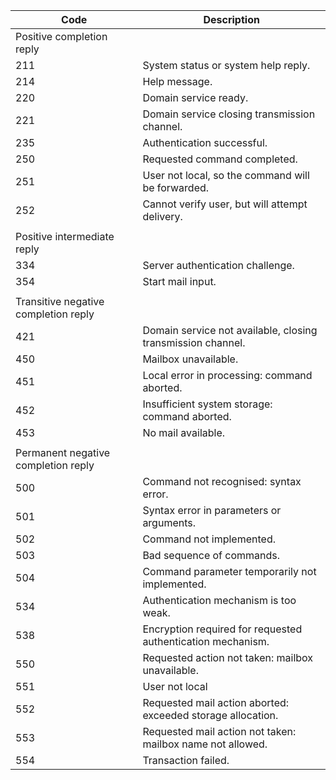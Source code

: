 


| Code | Description |
| ---- | ---- |
| Positive completion reply ||
| 211 | System status or system help reply. |
| 214 | Help message. |
| 220 | Domain service ready. |
| 221 | Domain service closing transmission channel. |
| 235 | Authentication successful. |
| 250 | Requested command completed. |
| 251 | User not local, so the command will be forwarded. |
| 252 | Cannot verify user, but will attempt delivery. |
|||
| Positive intermediate reply ||
| 334 | Server authentication challenge. |
| 354 | Start mail input. |
|||
| Transitive negative completion reply ||
| 421 | Domain service not available, closing transmission channel. |
| 450 | Mailbox unavailable. |
| 451 | Local error in processing: command aborted. |
| 452 | Insufficient system storage: command aborted. |
| 453 | No mail available. |
|||
| Permanent negative completion reply ||
| 500 | Command not recognised: syntax error. |
| 501 | Syntax error in parameters or arguments. |
| 502 | Command not implemented. |
| 503 | Bad sequence of commands. |
| 504 | Command parameter temporarily not implemented. |
| 534 | Authentication mechanism is too weak. |
| 538 | Encryption required for requested authentication mechanism. |
| 550 | Requested action not taken: mailbox unavailable. |
| 551 | User not local |
| 552 | Requested mail action aborted: exceeded storage allocation. |
| 553 | Requested mail action not taken: mailbox name not allowed. |
| 554 | Transaction failed. |
